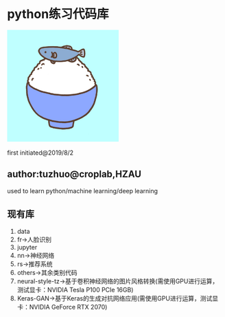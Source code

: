 # python练习代码库

<img src="logo.jpg" width="260">

first initiated@2019/8/2

## author:tuzhuo@croplab,HZAU

used to learn python/machine learning/deep learning

## 现有库

1. data
2. fr->人脸识别
3. jupyter
4. nn->神经网络
5. rs->推荐系统
6. others->其余类别代码
7. neural-style-tz->基于卷积神经网络的图片风格转换(需使用GPU进行运算，测试显卡：NVIDIA Tesla P100 PCIe 16GB)
8. Keras-GAN->基于Keras的生成对抗网络应用(需使用GPU进行运算，测试显卡：NVIDIA GeForce RTX 2070)